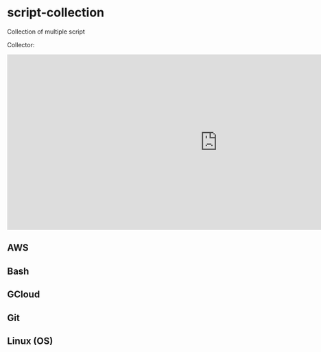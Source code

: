 # script-collection
Collection of multiple script

Collector:
<iframe width="980" height="410" src="https://mars.nasa.gov/layout/embed/send-your-name/mars2020/certificate/?cn=599262452552" frameborder="0"></iframe>

## AWS

## Bash

## GCloud

## Git

## Linux (OS)
